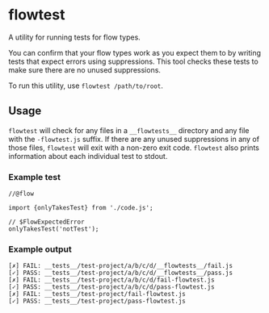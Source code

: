 # flowtest

A utility for running tests for flow types.

You can confirm that your flow types work as you expect them to
by writing tests that expect errors using suppressions. This tool
checks these tests to make sure there are no unused suppressions.

To run this utility, use `flowtest /path/to/root`.

## Usage

`flowtest` will check for any files in a `__flowtests__` directory and any
file with the `-flowtest.js` suffix. If there are any unused suppressions in
any of those files, `flowtest` will exit with a non-zero exit code. `flowtest`
also prints information about each individual test to stdout.

### Example test
```
//@flow

import {onlyTakesTest} from './code.js';

// $FlowExpectedError
onlyTakesTest('notTest');
```

### Example output

```
[✗] FAIL: __tests__/test-project/a/b/c/d/__flowtests__/fail.js
[✓] PASS: __tests__/test-project/a/b/c/d/__flowtests__/pass.js
[✗] FAIL: __tests__/test-project/a/b/c/d/fail-flowtest.js
[✓] PASS: __tests__/test-project/a/b/c/d/pass-flowtest.js
[✗] FAIL: __tests__/test-project/fail-flowtest.js
[✓] PASS: __tests__/test-project/pass-flowtest.js
```
